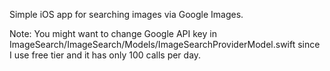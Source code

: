 Simple iOS app for searching images via Google Images.

Note: You might want to change Google API key in ImageSearch/ImageSearch/Models/ImageSearchProviderModel.swift since I use free tier and it has only 100 calls per day.
